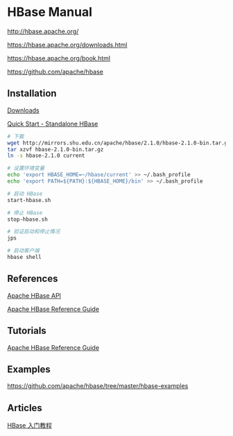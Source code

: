 # HBase Manual

<http://hbase.apache.org/>

<https://hbase.apache.org/downloads.html>

<https://hbase.apache.org/book.html>

<https://github.com/apache/hbase>

## Installation

[Downloads](https://hbase.apache.org/downloads.html)

[Quick Start - Standalone HBase](https://hbase.apache.org/book.html#quickstart)

```bash
# 下载
wget http://mirrors.shu.edu.cn/apache/hbase/2.1.0/hbase-2.1.0-bin.tar.gz
tar xzvf hbase-2.1.0-bin.tar.gz
ln -s hbase-2.1.0 current

# 设置环境变量
echo 'export HBASE_HOME=~/hbase/current' >> ~/.bash_profile
echo 'export PATH=${PATH}:${HBASE_HOME}/bin' >> ~/.bash_profile

# 启动 HBase
start-hbase.sh

# 停止 HBase
stop-hbase.sh

# 验证启动和停止情况
jps

# 启动客户端
hbase shell
```

## References

[Apache HBase API](https://hbase.apache.org/apidocs/index.html)

[Apache HBase Reference Guide](https://hbase.apache.org/book.html)

## Tutorials

[Apache HBase Reference Guide](https://hbase.apache.org/book.html)

## Examples

<https://github.com/apache/hbase/tree/master/hbase-examples>

## Articles

[HBase 入门教程](https://blog.csdn.net/yowoyn/article/details/79765132)